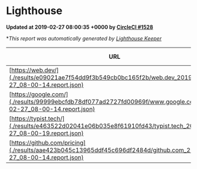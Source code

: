 
# Lighthouse

**Updated at 2019-02-27 08:00:35 +0000 by [CircleCI #1528](https://circleci.com/gh/ItinerisLtd/lighthouse-keeper-example/1528)**

**This report was automatically generated by [Lighthouse Keeper](https://github.com/itinerisltd/lighthouse-keeper)*

| URL | Performance | Accessibility | Best Practices | SEO | PWA | Updated At |
| --- | --- | --- | --- | --- | --- | --- |
| [https://web.dev/](./results/e09021ae7f54dd9f3b549cb0bc165f2b/web.dev_2019-02-27_08-00-14.report.json) | 0.95 | 0.93 | 1 | 0.91 | 1 | 2019-02-27T08:00:14.274Z |
| [https://google.com/](./results/99999ebcfdb78df077ad2727fd00969f/www.google.com_2019-02-27_08-00-14.report.json) | 0.95 | 0.71 | 0.93 | 0.8 | 0.58 | 2019-02-27T08:00:14.572Z |
| [https://typist.tech/](./results/e463522d02041e06b035e8f61910fd43/typist.tech_2019-02-27_08-00-19.report.json) | 1 |  |  |  |  | 2019-02-27T08:00:19.427Z |
| [https://github.com/pricing](./results/aae423b045c13965ddf45c696df2484d/github.com_2019-02-27_08-00-14.report.json) | 0.8 | 0.89 | 0.93 | 0.9 | 0.58 | 2019-02-27T08:00:14.543Z |
